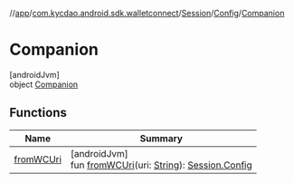 //[app](../../../../../index.md)/[com.kycdao.android.sdk.walletconnect](../../../index.md)/[Session](../../index.md)/[Config](../index.md)/[Companion](index.md)

# Companion

[androidJvm]\
object [Companion](index.md)

## Functions

| Name | Summary |
|---|---|
| [fromWCUri](from-w-c-uri.md) | [androidJvm]<br>fun [fromWCUri](from-w-c-uri.md)(uri: [String](https://kotlinlang.org/api/latest/jvm/stdlib/kotlin/-string/index.html)): [Session.Config](../index.md) |
